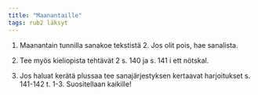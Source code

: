 ```yaml
---
title: "Maanantaille"
tags: rub2 läksyt
---
```


1. Maanantain tunnilla sanakoe tekstistä 2. Jos olit pois, hae sanalista.

2. Tee myös kieliopista tehtävät 2 s. 140 ja s. 141 i ett nötskal.

3. Jos haluat kerätä plussaa tee sanajärjestyksen kertaavat harjoitukset s. 141-142 t. 1-3. Suositellaan kaikille!

